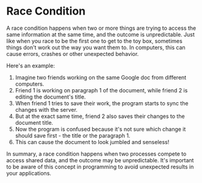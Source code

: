 # Race Condition

A race condition happens when two or more things are trying to access the same information at the same time, and the outcome is unpredictable. Just like when you race to be the first one to get to the toy box, sometimes things don't work out the way you want them to. In computers, this can cause errors, crashes or other unexpected behavior.

Here's an example:

1. Imagine two friends working on the same Google doc from different computers.
2. Friend 1 is working on paragraph 1 of the document, while friend 2 is editing the document's title.
3. When friend 1 tries to save their work, the program starts to sync the changes with the server.
4. But at the exact same time, friend 2 also saves their changes to the document title.
5. Now the program is confused because it's not sure which change it should save first - the title or the paragraph 1.
6. This can cause the document to look jumbled and senseless!

In summary, a race condition happens when two processes compete to access shared data, and the outcome may be unpredictable. It's important to be aware of this concept in programming to avoid unexpected results in your applications.
